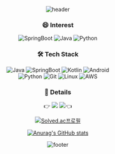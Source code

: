 
<div align=center>

![header](https://capsule-render.vercel.app/api?type=waving&color=auto&height=130&section=header&text=&fontColor=FFFFFF&fontSize=30&fontAlignY=30)

### 😄 Interest
![SpringBoot](https://img.shields.io/badge/SpringBoot-%236DB33F.svg?style=flat-square&logo=spring&logoColor=white) ![Java](https://img.shields.io/badge/Java-%231287B1.svg?style=flat-square&logo=java&logoColor=white) ![Python](https://img.shields.io/badge/Python-3670A0?style=flat-square&logo=python&logoColor=ffdd54)

### 🛠 Tech Stack

![Java](https://img.shields.io/badge/Java-%231287B1.svg?style=flat-square&logo=java&logoColor=white)
![SpringBoot](https://img.shields.io/badge/SpringBoot-%236DB33F.svg?style=flat-square&logo=spring&logoColor=white)
![Kotlin](https://img.shields.io/badge/Kotlin-%230095D5.svg?style=flat-square&logo=kotlin&logoColor=white)
![Android](https://img.shields.io/badge/Android-3DDC84?style=flat-square&logo=android&logoColor=white)  
![Python](https://img.shields.io/badge/Python-3670A0?style=flat-square&logo=python&logoColor=ffdd54)
![Git](https://img.shields.io/badge/Git-%23F05033.svg?style=flat-square&logo=git&logoColor=white)
![Linux](https://img.shields.io/badge/Linux-FCC624?style=flat-square&logo=linux&logoColor=black) 
![AWS](https://img.shields.io/badge/AWS-%23FF9900.svg?style=flat-square&logo=amazon-aws&logoColor=white)
  
<!-- 
![MariaDB](https://img.shields.io/badge/MariaDB-003545?style=flat-square&logo=mariadb&logoColor=white)
![Redis](https://img.shields.io/badge/Redis-%23DD0031.svg?style=flat-square&logo=redis&logoColor=white)
![Jenkins](https://img.shields.io/badge/Jenkins-%232C5263.svg?style=flat-square&logo=jenkins&logoColor=white)
![Docker](https://img.shields.io/badge/Docker-%230db7ed.svg?style=flat-square&logo=docker&logoColor=white)
![Ubuntu](https://img.shields.io/badge/Ubuntu-E95420?style=flat-square&logo=ubuntu&logoColor=white)
-->


### 📝 Details

👉 [![](https://img.shields.io/badge/포트폴리오-8CA1AF?style=flat-square&logo=read%20the%20docs&logoColor=white)](https://github.com/guswns3371/Portfolio) [![](https://img.shields.io/badge/블로그-8CA1AF?style=flat-square&logo=read%20the%20docs&logoColor=white)](https://velog.io/@guswns3371/about)👈

[![Solved.ac프로필](http://mazassumnida.wtf/api/v2/generate_badge?boj=guswns3371)](https://solved.ac/guswns3371)
  
[![Anurag's GitHub stats](https://github-readme-stats.vercel.app/api?username=guswns3371&show_icons=true&theme=dark)](https://github.com/anuraghazra/github-readme-stats)
  
<!-- [![Top Langs](https://github-readme-stats.vercel.app/api/top-langs/?username=guswns3371&hide=javascript,html,css,php,makefile,handlebars,hack,CMake,SCSS,Mustache,Shell&layout=compact)](https://github.com/anuraghazra/github-readme-stats) -->
  
![footer](https://capsule-render.vercel.app/api?type=waving&color=auto&height=90&section=footer&text=&fontColor=FFFFFF&fontSize=30&fontAlignY=80)
  
</div>

